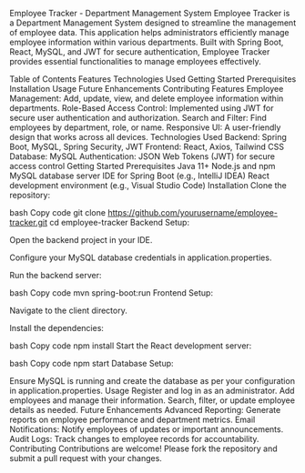 Employee Tracker - Department Management System
Employee Tracker is a Department Management System designed to streamline the management of employee data. This application helps administrators efficiently manage employee information within various departments. Built with Spring Boot, React, MySQL, and JWT for secure authentication, Employee Tracker provides essential functionalities to manage employees effectively.

Table of Contents
Features
Technologies Used
Getting Started
Prerequisites
Installation
Usage
Future Enhancements
Contributing
Features
Employee Management: Add, update, view, and delete employee information within departments.
Role-Based Access Control: Implemented using JWT for secure user authentication and authorization.
Search and Filter: Find employees by department, role, or name.
Responsive UI: A user-friendly design that works across all devices.
Technologies Used
Backend: Spring Boot, MySQL, Spring Security, JWT
Frontend: React, Axios, Tailwind CSS
Database: MySQL
Authentication: JSON Web Tokens (JWT) for secure access control
Getting Started
Prerequisites
Java 11+
Node.js and npm
MySQL database server
IDE for Spring Boot (e.g., IntelliJ IDEA)
React development environment (e.g., Visual Studio Code)
Installation
Clone the repository:

bash
Copy code
git clone https://github.com/yourusername/employee-tracker.git
cd employee-tracker
Backend Setup:

Open the backend project in your IDE.

Configure your MySQL database credentials in application.properties.

Run the backend server:

bash
Copy code
mvn spring-boot:run
Frontend Setup:

Navigate to the client directory.

Install the dependencies:

bash
Copy code
npm install
Start the React development server:

bash
Copy code
npm start
Database Setup:

Ensure MySQL is running and create the database as per your configuration in application.properties.
Usage
Register and log in as an administrator.
Add employees and manage their information.
Search, filter, or update employee details as needed.
Future Enhancements
Advanced Reporting: Generate reports on employee performance and department metrics.
Email Notifications: Notify employees of updates or important announcements.
Audit Logs: Track changes to employee records for accountability.
Contributing
Contributions are welcome! Please fork the repository and submit a pull request with your changes.

